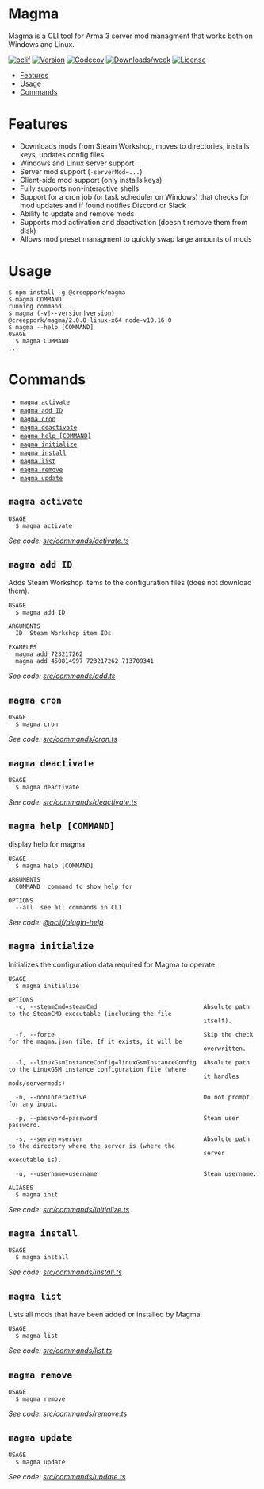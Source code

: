 Magma
=====

Magma is a CLI tool for Arma 3 server mod managment that works both on Windows and Linux.

[![oclif](https://img.shields.io/badge/cli-oclif-brightgreen.svg)](https://oclif.io)
[![Version](https://img.shields.io/npm/v/@creeppork/magma.svg)](https://npmjs.org/package/@creeppork/magma)
[![Codecov](https://codecov.io/gh/CreepPork/Magma/branch/rewrite/graph/badge.svg)](https://codecov.io/gh/CreepPork/Magma)
[![Downloads/week](https://img.shields.io/npm/dw/@creeppork/magma.svg)](https://npmjs.org/package/@creeppork/magma)
[![License](https://img.shields.io/npm/l/@creeppork/magma.svg)](https://github.com/CreepPork/Magma/blob/master/package.json)

<!-- toc -->
* [Features](#features)
* [Usage](#usage)
* [Commands](#commands)
<!-- tocstop -->

# Features

- Downloads mods from Steam Workshop, moves to directories, installs keys, updates config files
- Windows and Linux server support
- Server mod support (`-serverMod=...`)
- Client-side mod support (only installs keys)
- Fully supports non-interactive shells
- Support for a cron job (or task scheduler on Windows) that checks for mod updates and if found notifies Discord or Slack
- Ability to update and remove mods
- Supports mod activation and deactivation (doesn't remove them from disk)
- Allows mod preset managment to quickly swap large amounts of mods

# Usage
<!-- usage -->
```sh-session
$ npm install -g @creeppork/magma
$ magma COMMAND
running command...
$ magma (-v|--version|version)
@creeppork/magma/2.0.0 linux-x64 node-v10.16.0
$ magma --help [COMMAND]
USAGE
  $ magma COMMAND
...
```
<!-- usagestop -->
# Commands
<!-- commands -->
* [`magma activate`](#magma-activate)
* [`magma add ID`](#magma-add-id)
* [`magma cron`](#magma-cron)
* [`magma deactivate`](#magma-deactivate)
* [`magma help [COMMAND]`](#magma-help-command)
* [`magma initialize`](#magma-initialize)
* [`magma install`](#magma-install)
* [`magma list`](#magma-list)
* [`magma remove`](#magma-remove)
* [`magma update`](#magma-update)

## `magma activate`

```
USAGE
  $ magma activate
```

_See code: [src/commands/activate.ts](https://github.com/CreepPork/Magma/blob/v2.0.0/src/commands/activate.ts)_

## `magma add ID`

Adds Steam Workshop items to the configuration files (does not download them).

```
USAGE
  $ magma add ID

ARGUMENTS
  ID  Steam Workshop item IDs.

EXAMPLES
  magma add 723217262
  magma add 450814997 723217262 713709341
```

_See code: [src/commands/add.ts](https://github.com/CreepPork/Magma/blob/v2.0.0/src/commands/add.ts)_

## `magma cron`

```
USAGE
  $ magma cron
```

_See code: [src/commands/cron.ts](https://github.com/CreepPork/Magma/blob/v2.0.0/src/commands/cron.ts)_

## `magma deactivate`

```
USAGE
  $ magma deactivate
```

_See code: [src/commands/deactivate.ts](https://github.com/CreepPork/Magma/blob/v2.0.0/src/commands/deactivate.ts)_

## `magma help [COMMAND]`

display help for magma

```
USAGE
  $ magma help [COMMAND]

ARGUMENTS
  COMMAND  command to show help for

OPTIONS
  --all  see all commands in CLI
```

_See code: [@oclif/plugin-help](https://github.com/oclif/plugin-help/blob/v2.2.1/src/commands/help.ts)_

## `magma initialize`

Initializes the configuration data required for Magma to operate.

```
USAGE
  $ magma initialize

OPTIONS
  -c, --steamCmd=steamCmd                              Absolute path to the SteamCMD executable (including the file
                                                       itself).

  -f, --force                                          Skip the check for the magma.json file. If it exists, it will be
                                                       overwritten.

  -l, --linuxGsmInstanceConfig=linuxGsmInstanceConfig  Absolute path to the LinuxGSM instance configuration file (where
                                                       it handles mods/servermods)

  -n, --nonInteractive                                 Do not prompt for any input.

  -p, --password=password                              Steam user password.

  -s, --server=server                                  Absolute path to the directory where the server is (where the
                                                       server executable is).

  -u, --username=username                              Steam username.

ALIASES
  $ magma init
```

_See code: [src/commands/initialize.ts](https://github.com/CreepPork/Magma/blob/v2.0.0/src/commands/initialize.ts)_

## `magma install`

```
USAGE
  $ magma install
```

_See code: [src/commands/install.ts](https://github.com/CreepPork/Magma/blob/v2.0.0/src/commands/install.ts)_

## `magma list`

Lists all mods that have been added or installed by Magma.

```
USAGE
  $ magma list
```

_See code: [src/commands/list.ts](https://github.com/CreepPork/Magma/blob/v2.0.0/src/commands/list.ts)_

## `magma remove`

```
USAGE
  $ magma remove
```

_See code: [src/commands/remove.ts](https://github.com/CreepPork/Magma/blob/v2.0.0/src/commands/remove.ts)_

## `magma update`

```
USAGE
  $ magma update
```

_See code: [src/commands/update.ts](https://github.com/CreepPork/Magma/blob/v2.0.0/src/commands/update.ts)_
<!-- commandsstop -->
